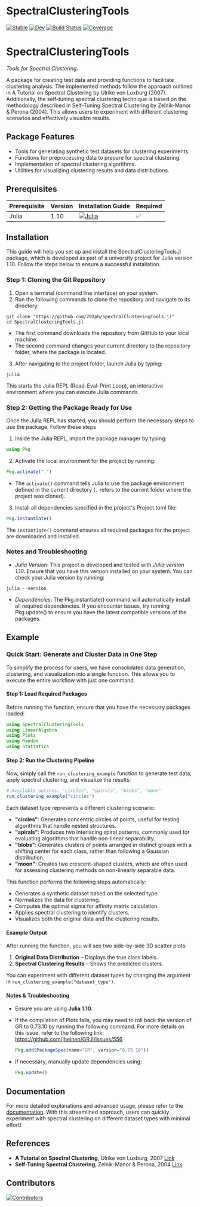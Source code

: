 # SpectralClusteringTools

[![Stable](https://img.shields.io/badge/docs-stable-blue.svg)](https://702ph.github.io/SpectralClusteringTools.jl/stable/)
[![Dev](https://img.shields.io/badge/docs-dev-blue.svg)](https://702ph.github.io/SpectralClusteringTools.jl/dev/)
[![Build Status](https://github.com/702ph/SpectralClusteringTools.jl/actions/workflows/CI.yml/badge.svg?branch=main)](https://github.com/702ph/SpectralClusteringTools.jl/actions/workflows/CI.yml?query=branch%3Amain)
[![Coverage](https://codecov.io/gh/702ph/SpectralClusteringTools.jl/branch/main/graph/badge.svg)](https://codecov.io/gh/702ph/SpectralClusteringTools.jl)


# SpectralClusteringTools

*Tools for Spectral Clustering.*

A package for creating test data and providing functions to facilitate clustering analysis. The implemented methods follow the approach outlined in A Tutorial on Spectral Clustering by Ulrike von Luxburg (2007). Additionally, the self-tuning spectral clustering technique is based on the methodology described in Self-Tuning Spectral Clustering by Zelnik-Manor & Perona (2004). This allows users to experiment with different clustering scenarios and effectively visualize results.


## Package Features
- Tools for generating synthetic test datasets for clustering experiments.
- Functions for preprocessing data to prepare for spectral clustering.
- Implementation of spectral clustering algorithms.
- Utilities for visualizing clustering results and data distributions.


## Prerequisites

| Prerequisite | Version | Installation Guide | Required |
|--------------|---------|--------------------|----------|
| Julia       | 1.10    | [![Julia](https://img.shields.io/badge/Julia-v1.10-blue)](https://julialang.org/downloads/) | ✅ |



## Installation
This guide will help you set up and install the SpectralClusteringTools.jl package, which is developed as part of a university project for Julia version 1.10. Follow the steps below to ensure a successful installation.

### Step 1: Cloning the Git Repository
1. Open a terminal (command line interface) on your system.
2. Run the following commands to clone the repository and navigate to its directory:
```
git clone "https://github.com/702ph/SpectralClusteringTools.jl"
cd SpectralClusteringTools.jl
```
- The first command downloads the repository from GitHub to your local machine.
- The second command changes your current directory to the repository folder, where the package is located.


3. After navigating to the project folder, launch Julia by typing:
```
julia
```
This starts the Julia REPL (Read-Eval-Print Loop), an interactive environment where you can execute Julia commands.


### Step 2: Getting the Package Ready for Use
Once the Julia REPL has started, you should perform the necessary steps to use the package. Follow these steps

1. Inside the Julia REPL, import the package manager by typing:
```julia
using Pkg
```


2. Activate the local environment for the project by running:
```julia
Pkg.activate(".")
```
- The `activate()` command tells Julia to use the package environment defined in the current directory (`.` refers to the current folder where the project was cloned).

3. Install all dependencies specified in the project's Project.toml file:
```julia
Pkg.instantiate()
```
The `instantiate()` command ensures all required packages for the project are downloaded and installed.



### Notes and Troubleshooting
- *Julia Version*: This project is developed and tested with *Julia version 1.10*. Ensure that you have this version installed on your system. You can check your Julia version by running:
```
julia --version
```
- *Dependencies*: The Pkg.instantiate() command will automatically install all required dependencies. If you encounter issues, try running Pkg.update() to ensure you have the latest compatible versions of the packages.


## Example

### Quick Start: Generate and Cluster Data in One Step

To simplify the process for users, we have consolidated data generation, clustering, and visualization into a single function. This allows you to execute the entire workflow with just one command.

#### Step 1: Load Required Packages

Before running the function, ensure that you have the necessary packages loaded:

```julia
using SpectralClusteringTools
using LinearAlgebra
using Plots
using Random
using Statistics
```

#### Step 2: Run the Clustering Pipeline

Now, simply call the `run_clustering_example` function to generate test data, apply spectral clustering, and visualize the results:

```julia
# Available options: "circles", "spirals", "blobs", "moon"
run_clustering_example("circles")  
```

Each dataset type represents a different clustering scenario:

- **"circles"**: Generates concentric circles of points, useful for testing algorithms that handle nested structures.
- **"spirals"**: Produces two interlacing spiral patterns, commonly used for evaluating algorithms that handle non-linear separability.
- **"blobs"**: Generates clusters of points arranged in distinct groups with a shifting center for each class, rather than following a Gaussian distribution.
- **"moon"**: Creates two crescent-shaped clusters, which are often used for assessing clustering methods on non-linearly separable data.

This function performs the following steps automatically:

- Generates a synthetic dataset based on the selected type.
- Normalizes the data for clustering.
- Computes the optimal sigma for affinity matrix calculation.
- Applies spectral clustering to identify clusters.
- Visualizes both the original data and the clustering results.

#### Example Output

After running the function, you will see two side-by-side 3D scatter plots:

1. **Original Data Distribution** – Displays the true class labels.
2. **Spectral Clustering Results** – Shows the predicted clusters.

You can experiment with different dataset types by changing the argument in `run_clustering_example("dataset_type")`.


#### Notes & Troubleshooting
- Ensure you are using **Julia 1.10**.
- If the compilation of Plots fails, you may need to roll back the version of GR to 0.73.10 by running the following command. For more details on this issue, refer to the following link: https://github.com/jheinen/GR.jl/issues/556

  ```julia
  Pkg.add(PackageSpec(name="GR", version="0.73.10"))
  ```
- If necessary, manually update dependencies using:
  ```julia
  Pkg.update()
  ```



## Documentation
For more detailed explanations and advanced usage, 
please refer to the [documentation](https://702ph.github.io/SpectralClusteringTools.jl/stable/). 
With this streamlined approach, users can quickly experiment 
with spectral clustering on different dataset types with minimal effort!


## References
- **A Tutorial on Spectral Clustering**, Ulrike von Luxburg, 2007 [Link](https://www.tml.cs.uni-tuebingen.de/team/luxburg/publications/Luxburg07_tutorial.pdf)
- **Self-Tuning Spectral Clustering**, Zelnik-Manor & Perona, 2004 [Link](https://proceedings.neurips.cc/paper_files/paper/2004/file/40173ea48d9567f1f393b20c855bb40b-Paper.pdf)



## Contributors
[![Contributors](https://contrib.rocks/image?repo=702ph/SpectralClusteringTools.jl)](https://github.com/702ph/SpectralClusteringTools.jl/graphs/contributors)


